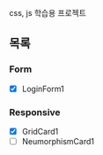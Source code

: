 css, js 학습용 프로젝트

## 목록

### Form
- [x] LoginForm1
### Responsive
- [x] GridCard1
- [ ] NeumorphismCard1